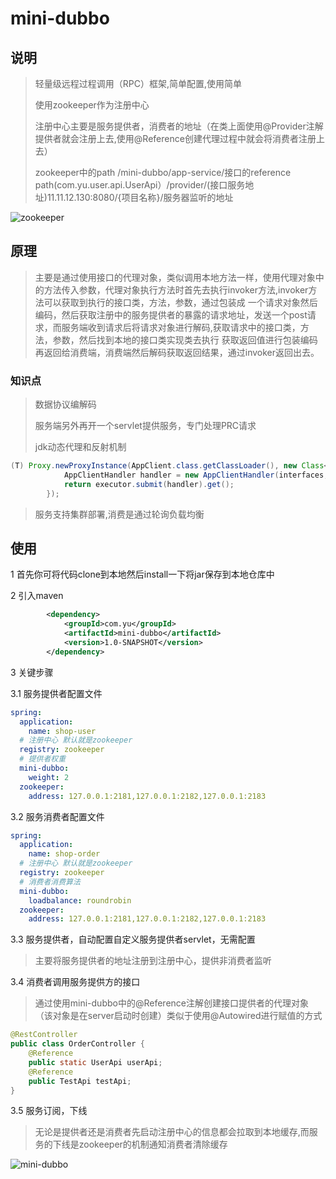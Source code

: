 # mini-dubbo
## 说明

> 轻量级远程过程调用（RPC）框架,简单配置,使用简单
> 
> 使用zookeeper作为注册中心
> 
> 注册中心主要是服务提供者，消费者的地址（在类上面使用@Provider注解提供者就会注册上去,使用@Reference创建代理过程中就会将消费者注册上去）
>
>zookeeper中的path /mini-dubbo/app-service/接口的reference path(com.yu.user.api.UserApi）/provider/(接口服务地址)11.11.12.130:8080/{项目名称}/服务器监听的地址

![zookeeper](https://user-images.githubusercontent.com/57479461/142148532-e8c0cc00-778f-4e2a-92f3-0380e81a0f6a.png)

## 原理

> 主要是通过使用接口的代理对象，类似调用本地方法一样，使用代理对象中的方法传入参数，代理对象执行方法时首先去执行invoker方法,invoker方法可以获取到执行的接口类，方法，参数，通过包装成
> 一个请求对象然后编码，然后获取注册中的服务提供者的暴露的请求地址，发送一个post请求，而服务端收到请求后将请求对象进行解码,获取请求中的接口类，方法，参数，然后找到本地的接口类实现类去执行
> 获取返回值进行包装编码再返回给消费端，消费端然后解码获取返回结果，通过invoker返回出去。

### 知识点
>数据协议编解码
> 
> 服务端另外再开一个servlet提供服务，专门处理PRC请求
> 
>jdk动态代理和反射机制

```java
(T) Proxy.newProxyInstance(AppClient.class.getClassLoader(), new Class<?>[]{interfaces}, (proxy, method, args) -> {
            AppClientHandler handler = new AppClientHandler(interfaces, method, args);
            return executor.submit(handler).get();
        });
```

>服务支持集群部署,消费是通过轮询负载均衡

## 使用
1 首先你可将代码clone到本地然后install一下将jar保存到本地仓库中

2 引入maven
```xml
        <dependency>
            <groupId>com.yu</groupId>
            <artifactId>mini-dubbo</artifactId>
            <version>1.0-SNAPSHOT</version>
        </dependency>
```
3 关键步骤

3.1 服务提供者配置文件
```yaml
spring:
  application:
    name: shop-user
  # 注册中心 默认就是zookeeper
  registry: zookeeper
  # 提供者权重
  mini-dubbo:
    weight: 2
  zookeeper:
    address: 127.0.0.1:2181,127.0.0.1:2182,127.0.0.1:2183
```
3.2 服务消费者配置文件
```yaml
spring:
  application:
    name: shop-order
  # 注册中心 默认就是zookeeper
  registry: zookeeper
  # 消费者消费算法
  mini-dubbo:
    loadbalance: roundrobin
  zookeeper:
    address: 127.0.0.1:2181,127.0.0.1:2182,127.0.0.1:2183
```
3.3 服务提供者，自动配置自定义服务提供者servlet，无需配置
> 主要将服务提供者的地址注册到注册中心，提供非消费者监听

3.4 消费者调用服务提供方的接口
> 通过使用mini-dubbo中的@Reference注解创建接口提供者的代理对象（该对象是在server启动时创建）类似于使用@Autowired进行赋值的方式

```java
@RestController
public class OrderController {
    @Reference
    public static UserApi userApi;
    @Reference
    public TestApi testApi;
}
```

3.5 服务订阅，下线
> 无论是提供者还是消费者先启动注册中心的信息都会拉取到本地缓存,而服务的下线是zookeeper的机制通知消费者清除缓存

![mini-dubbo](https://user-images.githubusercontent.com/57479461/140035605-bfb9d16a-0de4-453b-9791-db820e9f903a.png)

